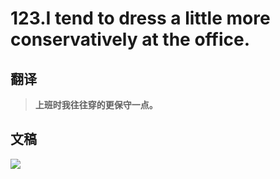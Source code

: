 # 123.I tend to dress a little more conservatively at the office.

## 翻译

> **上班时我往往穿的更保守一点。**

## 文稿

![](https://cdn.jsdelivr.net/gh/imtianx/speaking180/img/123.jpg)


